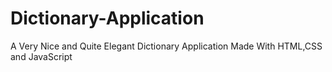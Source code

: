 # Dictionary-Application
A Very Nice and Quite Elegant Dictionary Application Made With HTML,CSS and JavaScript
